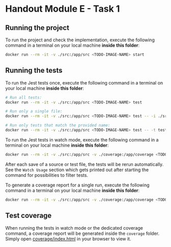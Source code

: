 # Handout Module E - Task 1

## Running the project

To run the project and check the implementation, execute the following command in a terminal on your local machine **inside this folder**:
```bash
docker run --rm -it -v ./src:/app/src <TODO-IMAGE-NAME> start
```

## Running the tests

To run the Jest tests once, execute the following command in a terminal on your local machine **inside this folder**:
```bash
# Run all tests:
docker run --rm -it -v ./src:/app/src <TODO-IMAGE-NAME> test

# Run only a single file:
docker run --rm -it -v ./src:/app/src <TODO-IMAGE-NAME> test -- -i ./src/InputReader.test.js

# Run only tests that match the provided name:
docker run --rm -it -v ./src:/app/src <TODO-IMAGE-NAME> test -- -t test-name
```

To run the Jest tests in watch mode, execute the following command in a terminal on your local machine **inside this folder**:
```bash
docker run --rm -it -v ./src:/app/src -v ./coverage:/app/coverage <TODO-IMAGE-NAME> test:watch
```
After each save of a source or test file, the tests will be rerun automatically.
See the `Watch Usage` section which gets printed out after starting the command for possibilities to filter tests.

To generate a coverage report for a single run, execute the following command in a terminal on your local machine **inside this folder**:
```bash
docker run --rm -it -v ./src:/app/src -v ./coverage:/app/coverage <TODO-IMAGE-NAME> test:coverage
```

## Test coverage

When running the tests in watch mode or the dedicated coverage command, a coverage report will be generated inside the `coverage` folder.
Simply open [coverage/index.html](./coverage/index.html) in your browser to view it.

